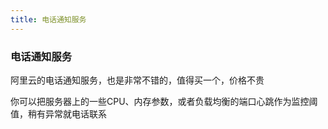 ```yaml
---
title: 电话通知服务
---
```

### 电话通知服务

阿里云的电话通知服务，也是非常不错的，值得买一个，价格不贵

你可以把服务器上的一些CPU、内存参数，或者负载均衡的端口心跳作为监控阈值，稍有异常就电话联系